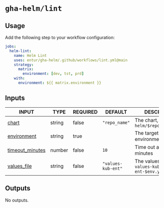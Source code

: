 # `gha-helm/lint`

## Usage

Add the following step to your workflow configuration:

```yml
jobs:
  helm-lint:
    name: Helm Lint
    uses: entur/gha-helm/.github/workflows/lint.yml@main
    strategy:
      matrix:
        environment: [dev, tst, prd]
    with:
      environment: ${{ matrix.environment }}
```

## Inputs

<!-- AUTO-DOC-INPUT:START - Do not remove or modify this section -->

|                                     INPUT                                     |  TYPE  | REQUIRED |      DEFAULT       |                     DESCRIPTION                     |
|-------------------------------------------------------------------------------|--------|----------|--------------------|-----------------------------------------------------|
|                <a name="input_chart"></a>[chart](#input_chart)                | string |  false   |   `"repo_name"`    |   The chart, defaults to `helm/$repository_name`    |
|       <a name="input_environment"></a>[environment](#input_environment)       | string |   true   |                    |               The target environment                |
| <a name="input_timeout_minutes"></a>[timeout_minutes](#input_timeout_minutes) | number |  false   |        `10`        |              Time out after x minutes               |
|       <a name="input_values_file"></a>[values_file](#input_values_file)       | string |  false   | `"values-kub-ent"` | The values file, default `values-kub-ent-$env.yaml` |

<!-- AUTO-DOC-INPUT:END -->

## Outputs

<!-- AUTO-DOC-OUTPUT:START - Do not remove or modify this section -->
No outputs.
<!-- AUTO-DOC-OUTPUT:END -->
